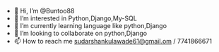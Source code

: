 - 👋 Hi, I’m @Buntoo88
- 👀 I’m interested in Python,Django,My-SQL
- 🌱 I’m currently learning language like python,Django
- 💞️ I’m looking to collaborate on python,Django
- 📫 How to reach me sudarshankulawade61@gmail.om / 7741866671

<!---
Buntoo88/Buntoo88 is a ✨ special ✨ repository because its `README.md` (this file) appears on your GitHub profile.
You can click the Preview link to take a look at your changes.
--->

